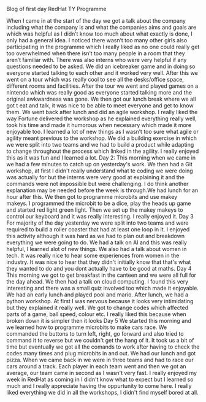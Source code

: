 Blog of first day RedHat TY Programme

When I came in at the start of the day we got a talk about the company including what the company is and what the companies aims and goals are which was helpful as I didn’t know too much about what exactly is done, I only had a general idea. I noticed there wasn’t too many other girls also participating in the programme which I really liked as no one could really get too overwhelmed when there isn’t too many people in a room that they aren’t familiar with. There was also interns who were very helpful if any questions needed to be asked. We did an icebreaker game and in doing so everyone started talking to each other and it worked very well. After this we went on a tour which was really cool to see all the desks/office space, different rooms and facilities. After the tour we went and played games on a nintendo which was really good as everyone started talking more and the original awkwardness was gone. We then got our lunch break where we all got t eat and talk, it was nice to be able to meet everyone and get to know them. We went back after lunch and did an agile workshop. I really liked the way Fortune delivered the workshop as he explained everything really well, took his time and made it humorous when necessary which made it more enjoyable too. I learned a lot of new things as I wasn’t too sure what agile or agility meant previous to the workshop. We did a building exercise in which we were split into two teams and we had to build a product while adapting to change throughout the process which linked in the agility. I really enjoyed this as it was fun and I learned a lot.
Day 2: This morning when we came in we had a few minutes to catch up on yesterday's work. 
We then had a Git workshop, at first I didn't really understand what te coding we were doing was actually for but the interns were very good at explaining it and the commands were not impossible but were challenging. I do think another explanation may be needed before the week is through.We had lunch for an hour after this. We then got to programme microbits and use makey makeys. I programmed the microbit to be a dice, play the heads up game and started red light green light. Then we set up the makey makeys to control our keyboard and it was really interesting. I really enjoyed it.
Day 3 
For majority of the day yesterday we were split into two teams and were required to build a roller coaster that had at least one loop in it. I enjoyed this activity although it was hard as we had to plan out and breakdown everything we were going to do. We had a talk on AI and this was really helpful, I learned alot of new things. We also had a talk about women in tech. It was really nice to hear some experiences from women in the industry. It was nice to hear that they didn't initially know that that's what they wanted to do and you dont actually have to be good at maths.
Day 4 
This morning we got to get breakfast in the canteen and we were all full for the day ahead. We then had a talk on cloud computing. I found this very interesting and there was a small quiz involved too which made it enjoyable. We had an early lunch and played pool and mario. After lunch, we had a python workshop. At first I was nervous because it looks very intimidating but they explained it really well. We got to change codes which affected parts of a game, ball speed, colour etc. I really liked this because when broken down it is simpler then it looks
Day 5
 We started this morning and we learned how to programme microbits to make cars race. We commanded the buttons to turn left, right, go forward and also tried to command it to reverse but we couldn't get the hang of it. It took us a bit of time but eventually we got all the comands to work after having to check the codes many times and plug microbits in and out. We had our lunch and got pizza. When we came back in we were in three teams and had to race our cars around a track. Each player in each team went and then we got an average, our team came in second as I wasn't very fast. 
 I really enjoyed my week in RedHat as coming in I didn't know what to expect but I learned so much and I really appreciate having the oppurtunity to come here. I really liked everything we did in all the workshops, I didn't find myself bored at all.